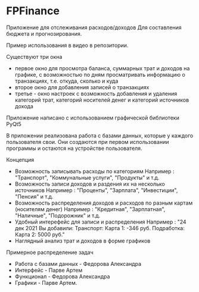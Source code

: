 # FPFinance

Приложение для отслеживания расходов/доходов
Для составления бюджета и прогнозирования.

Пример использования в видео в репозитории.

Существуют три окна
- первое окно для просмотра баланса, суммарных трат и доходов на графике, с возможностью по дням просматривать информацию о транзакциях, т.е. откуда, сколько и куда
- второе окно для добавления записей о транзакциях
- третье - окно настроек с возможность добавления и удаления категорий трат, категорий носителей денег и категорий источников дохода

Приложение написано с использованием графической библиотеки PyQt5

В приложении реализована работа с базами данных, которые у каждого пользователя свои. Они создаются при первом использовании программы и остаются на устройстве пользователя.



Концепция
- Возможность записывать расходы по категориям
Например : "Транспорт", "Коммунальные услуги", "Продукты" и т.д.
- Возможность записи доходов и раздения их на несколько источников
Например : "Проценты", "Зарплата", "Инвестиции", "Пенсия" и т.д.
- Возможность распределения доходов и расходов по разным картам (носителям денег)
Например : "Кредитная", "Зарплатная", "Наличные", "Подорожник" и т.д.
- Удобный интерефейс для записи и распределения
Например :
"24 дек 2021 Вы добавили:
Транспорт:
Карта 1: -346 руб.
Подработка:
Карта 2: 5000 руб."
- Наглядный анализ трат и доходов в форме графиков

Примерное распределение задач
- Работа с базами данных - Федорова Александра
- Интерфейс - Парве Артем
- Функционал - Федорова Александра
- Графики - Парве Артем.
